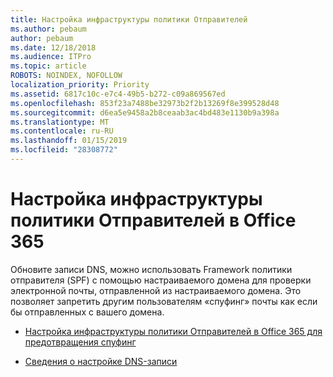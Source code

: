 ```yaml
---
title: Настройка инфраструктуры политики Отправителей
ms.author: pebaum
author: pebaum
ms.date: 12/18/2018
ms.audience: ITPro
ms.topic: article
ROBOTS: NOINDEX, NOFOLLOW
localization_priority: Priority
ms.assetid: 6817c10c-e7c4-49b5-b272-c09a869567ed
ms.openlocfilehash: 853f23a7488be32973b2f2b13269f8e399528d48
ms.sourcegitcommit: d6ea5e9458a2b8ceaab3ac4bd483e1130b9a398a
ms.translationtype: MT
ms.contentlocale: ru-RU
ms.lasthandoff: 01/15/2019
ms.locfileid: "28308772"
---
```

# <a name="set-up-spf-in-office-365"></a>Настройка инфраструктуры политики Отправителей в Office 365

Обновите записи DNS, можно использовать Framework политики отправителя (SPF) с помощью настраиваемого домена для проверки электронной почты, отправленной из настраиваемого домена. Это позволяет запретить другим пользователям «спуфинг» почты как если бы отправленных с вашего домена.
  
- [Настройка инфраструктуры политики Отправителей в Office 365 для предотвращения спуфинг](https://docs.microsoft.com/en-us/office365/SecurityCompliance/set-up-spf-in-office-365-to-help-prevent-spoofing)
    
- [Сведения о настройке DNS-записи](https://docs.microsoft.com/en-us/office365/admin/get-help-with-domains/create-dns-records-at-any-dns-hosting-provider)
    

